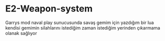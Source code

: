 # E2-Weapon-system
Garrys mod naval play sunucusunda savaş gemim için yazdığım bir lua
kendisi gemimin silahlarını istediğim zaman istediğim yerinden çıkarmama olanak sağlıyor 
